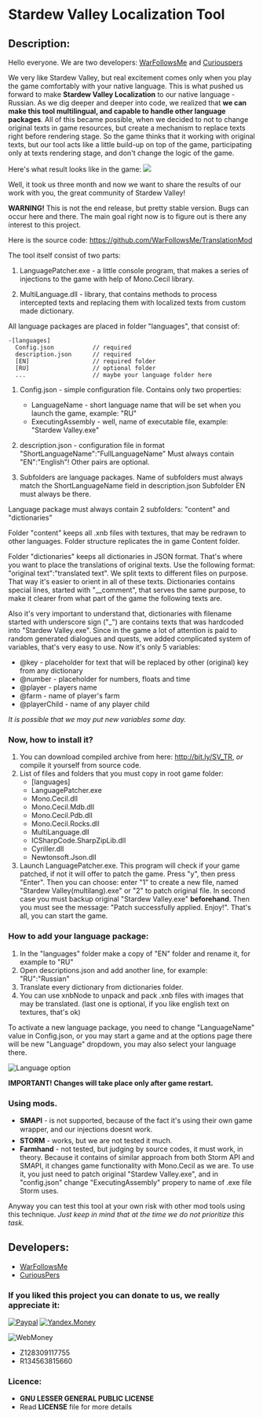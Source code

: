 # Stardew Valley Localization Tool

## Description:

Hello everyone. We are two developers: [WarFollowsMe](https://github.com/WarFollowsMe) and [Curiouspers](https://github.com/curiouspers)

We very like Stardew Valley, but real excitement comes only when you play the game comfortably with your native language.
This is what pushed us forward to make **Stardew Valley Localization** to our native language - Russian. As we dig deeper and deeper into code, we realized that **we can make this tool multilingual, and capable to handle other language packages**.
All of this became possible, when we decided to not to change original texts in game resources, but create a mechanism to replace texts right before rendering stage. So the game thinks that it working with original texts, but our tool acts like a little build-up on top of the game, participating only at texts rendering stage, and don't change the logic of the game. 

Here's what result looks like in the game:
![](http://take.ms/uoh8p)

Well, it took us three month and now we want to share the results of our work with you, the great community of Stardew Valley!

**WARNING!** This is not the end release, but pretty stable version. Bugs can occur here and there. The main goal right now is to figure out is there any interest to this project.

Here is the source code: https://github.com/WarFollowsMe/TranslationMod

The tool itself consist of two parts:
1. LanguagePatcher.exe - a little console program, that makes a series of injections to the game with help of Mono.Cecil library.

2. MultiLanguage.dll - library, that contains methods to process intercepted texts and replacing them with localized texts from custom made dictionary.

All language packages are placed in folder "languages", that consist of:

    -[languages]
      Config.json           // required 
	  description.json      // required
	  [EN]                  // required folder
	  [RU]             	    // optional folder
	  ...		            // maybe your language folder here

1. Config.json - simple configuration file. Contains only two properties:
	- LanguageName - short language name that will be set when you launch the game, example: "RU"
	- ExecutingAssembly - well, name of executable file, example: "Stardew Valley.exe"


2. description.json - configuration file in format "ShortLanguageName":"FullLanguageName"
Must always contain "EN":"English"! Other pairs are optional.

3. Subfolders are language packages. Name of subfolders must always match the ShortLanguageName field in description.json
Subfolder EN must always be there.

Language package must always contain 2 subfolders: "content" and "dictionaries"

Folder "content" keeps all .xnb files with textures, that may be redrawn to other languages. 
Folder structure replicates the in game Content folder.

Folder "dictionaries" keeps all dictionaries in JSON format. That's where you want to place the translations of original texts. Use the following format: "original text":"translated text". 
We split texts to different files on purpose. That way it's easier to orient in all of these texts. 
Dictionaries contains special lines, started with "__comment", that serves the same purpose, to make it clearer from what part of the game the following texts are. 

Also it's very important to understand that, dictionaries with filename started with underscore sign ("_") are contains texts that was hardcoded into "Stardew Valley.exe".
Since in the game a lot of attention is paid to random generated dialogues and quests, we added complicated system of variables, that's very easy to use. 
Now it's only 5 variables:

* @key - placeholder for text that will be replaced by other (original) key from any dictionary
* @number - placeholder for numbers, floats and time
* @player - players name
* @farm - name of player's farm
* @playerChild - name of any player child

*It is possible that we may put new variables some day.*

### Now, how to install it? 

1. You can download compiled archive from here: http://bit.ly/SV_TR, *or* compile it yourself from source code.
2. List of files and folders that you must copy in root game folder:
	- [languages]
	- LanguagePatcher.exe
	- Mono.Cecil.dll
	- Mono.Cecil.Mdb.dll
	- Mono.Cecil.Pdb.dll
	- Mono.Cecil.Rocks.dll
	- MultiLanguage.dll
	- ICSharpCode.SharpZipLib.dll
	- Cyriller.dll
	- Newtonsoft.Json.dll
3. Launch LanguagePatcher.exe. This program will check if your game patched, if not it will offer to patch the game. Press "y", then press "Enter".
Then you can choose: enter "1" to create a new file, named "Stardew Valley(multilang).exe" or "2" to patch original file. In second case you must backup original "Stardew Valley.exe" **beforehand**.
Then you must see the message: "Patch successfully applied. Enjoy!".
That's all, you can start the game.


### How to add your language package:
1. In the "languages" folder make a copy of "EN" folder and rename it, for example to "RU"
2. Open descriptions.json and add another line, for example: "RU":"Russian"
3. Translate every dictionary from dictionaries folder.
4. You can use xnbNode to unpack and pack .xnb files with images that may be translated. 
(last one is optional, if you like english text on textures, that's ok)

To activate a new language package, you need to change "LanguageName" value in Config.json, or you may start a game and at the options page there will be new "Language" dropdown, you may also select your language there. 


![Language option](https://monosnap.com/file/TtKeEllUUUvBrlHqs6gNDmGVyrBeD0.png)

**IMPORTANT! Changes will take place only after game restart.**

### Using mods. 
* **SMAPI** - is not supported, because of the fact it's using their own game wrapper, and our injections doesnt work.
* **STORM** - works, but we are not tested it much. 
* **Farmhand** - not tested, but judging by source codes, it must work, in theory. Because it contains of similar approach from both Storm API and SMAPI, it changes game functionality with Mono.Cecil as we are. To use it, you just need to patch original "Stardew Valley.exe", and in "config.json" change "ExecutingAssembly" propery to name of .exe file Storm uses. 

Anyway you can test this tool at your own risk with other mod tools using this technique.
*Just keep in mind that at the time we do not prioritize this task.*


## Developers: 
* [WarFollowsMe](https://github.com/WarFollowsMe)
* [CuriousPers](https://github.com/curiouspers)


### If you liked this project you can donate to us, we really appreciate it:

[![Paypal](http://icons.iconarchive.com/icons/chrisbanks2/cold-fusion-hd/128/paypal-icon.png)](https://www.paypal.com/cgi-bin/webscr?cmd=_s-xclick&hosted_button_id=VN9VEYTE6LUNG)
[![Yandex.Money](http://lh3.googleusercontent.com/oS19Ky9c7603VTx2aAnqFZRsy3PELsAOPngXlRRX1yA10WYZdHBK9ID8juuCY96mdlwR=w128)](https://money.yandex.ru/to/410012434852933)

![WebMoney](https://www.webmoney.ru/img/new/logo-wm.png)
* Z128309117755
* R134563815660




### Licence: 
* **GNU LESSER GENERAL PUBLIC LICENSE**
* Read **LICENSE** file for more details
